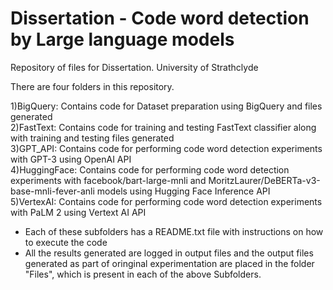 # Dissertation - Code word detection by Large language models
Repository of files for Dissertation.
University of Strathclyde

There are four folders in this repository.

1)BigQuery: Contains code for Dataset preparation using BigQuery and files generated  
2)FastText: Contains code for training and testing FastText classifier along with training and testing files generated  
3)GPT_API: Contains code for performing code word detection experiments with GPT-3 using OpenAI API  
4)HuggingFace: Contains code for performing code word detection experiments with facebook/bart-large-mnli and MoritzLaurer/DeBERTa-v3-base-mnli-fever-anli models using Hugging Face Inference API  
5)VertexAI: Contains code for performing code word detection experiments with PaLM 2 using Vertext AI API  

*	Each of these subfolders has a README.txt file with instructions on how to execute the code  
*	All the results generated are logged in output files and the output files generated as part of oringinal experimentation are placed in the folder "Files",
which is present in each of the above Subfolders.  
